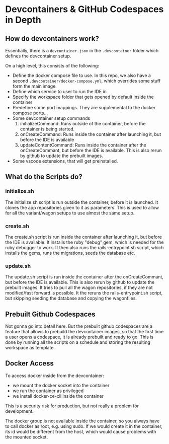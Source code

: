 # Devcontainers & GitHub Codespaces in Depth

## How do devcontainers work?

Essentially, there is a `devcontainer.json` in the `.devcontainer` folder which defines the devcontainer setup.

On a high level, this consists of the following:
- Define the docker compose file to use. In this repo, we also have a second `.devcontainer/docker-compose.yml`, which overrides some stuff form the main image.
- Define which service to user to run the IDE in
- Specify the workspace folder that gets opened by default inside the container
- Predefine some port mappings. They are supplemental to the docker compose ports…
- Some devcontainer setup commands
    1. initializeCommand: Runs outside of the container, before the container is being started.
    2. onCreateCommand: Runs inside the container after launching it, but before the IDE is available
    3. updateContentCommand: Runs inside the container after the onCreateCommant, but before the IDE is available. This is also rerun by github to update the prebuilt images.
- Some vscode extensions, that will get preinstalled.

## What do the Scripts do?

### initialize.sh

The initialize.sh script is run outside the container, before it is launched. It clones the app repositories given to it as parameters. This is used to allow for all the variant/wagon setups to use almost the same setup.

### create.sh

The create.sh script is run inside the container after launching it, but before the IDE is available. It installs the ruby "debug" gem, which is needed for the ruby debugger to work. It then also runs the rails-entrypoint.sh script, which installs the gems, runs the migrations, seeds the database etc.

### update.sh

The update.sh script is run inside the container after the onCreateCommant, but before the IDE is available. This is also rerun by github to update the prebuilt images. It tries to pull all the wagon repositories, if they are not modified/fast forward is possible. It the reruns the rails-entrypoint.sh script, but skipping seeding the database and copying the wagonfiles.

## Prebuilt Github Codespaces
Not gonna go into detail here. But the prebuilt github codespaces are a feature that allows to prebuild the devcontainer images, so that the first time a user opens a codespace, it is already prebuilt and ready to go. This is done by running all the scripts on a schedule and storing the resulting workspace as template.

## Docker Access

To access docker inside from the devcontainer:
- we mount the docker socket into the container
- we run the container as privileged
- we install docker-ce-cli inside the container

This is a security risk for production, but not really a problem for development.

The docker group is not available inside the container, so you always have to call docker as root, e.g. using sudo. If we would create it in the container, its id would be different from the host, which would cause problems with the mounted socket.

